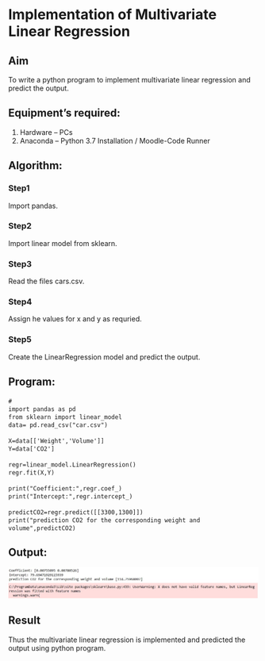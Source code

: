 # Implementation of Multivariate Linear Regression
## Aim
To write a python program to implement multivariate linear regression and predict the output.
## Equipment’s required:
1.	Hardware – PCs
2.	Anaconda – Python 3.7 Installation / Moodle-Code Runner
## Algorithm:
### Step1
 Import pandas.
### Step2
 Import linear model from sklearn.
### Step3
Read the files cars.csv.
### Step4
Assign he values for x and y as requried.
### Step5
Create the LinearRegression model and predict the output.
## Program:
```
#
import pandas as pd
from sklearn import linear_model
data= pd.read_csv("car.csv")

X=data[['Weight','Volume']]
Y=data['CO2']

regr=linear_model.LinearRegression()
regr.fit(X,Y)

print("Coefficient:",regr.coef_)
print("Intercept:",regr.intercept_)

predictCO2=regr.predict([[3300,1300]])
print("prediction CO2 for the corresponding weight and volume",predictCO2)
```
## Output:
![alt text](<screenshot 2024-05-12.jpg>)
## Result
Thus the multivariate linear regression is implemented and predicted the output using python program.